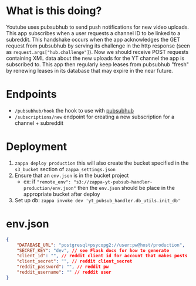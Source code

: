 # What is this doing?
Youtube uses pubsubhub to send push notifications for new video uploads. This app subscribes when a user requests a channel ID to be linked to a subreddit. This handshake occurs when the app acknowledges the GET request from pubsubhub by serving its challenge in the http response (seen as `request.args["hub.challenge"]`). Now we should receive POST requests containing XML data about the new uploads for the YT channel the app is subscribed to. This app then regularly keep leases from pubsubhub "fresh" by renewing leases in its database that may expire in the near future.

# Endpoints
* `/pubsubhub/hook` the hook to use with [pubsubhub](https://pubsubhubbub.appspot.com/subscribe)
* `/subscriptions/new` endpoint for creating a new subscription for a channel + subreddit

# Deployment
1. `zappa deploy production` this will also create the bucket specified in the `s3_bucket` section of `zappa_settings.json`
2. Ensure that an `env.json` is in the bucket project
    * ex: if `"remote_env": "s3://zappa-yt-pubsub-handler-production/env.json"` then the `env.json` should be place in the appropriate bucket after deploy
3. Set up db: `zappa invoke dev 'yt_pubsub_handler.db_utils.init_db'`

# env.json
```json
{
    "DATABASE_URL": "postgresql+psycopg2://user:pw@host/production",
    "SECRET_KEY": "dev", // see Flask docs for how to generate
    "client_id": "", // reddit client id for account that makes posts
    "client_secret": "", // reddit client_secret
    "reddit_password": "", // reddit pw
    "reddit_username": "" // reddit user
}
```